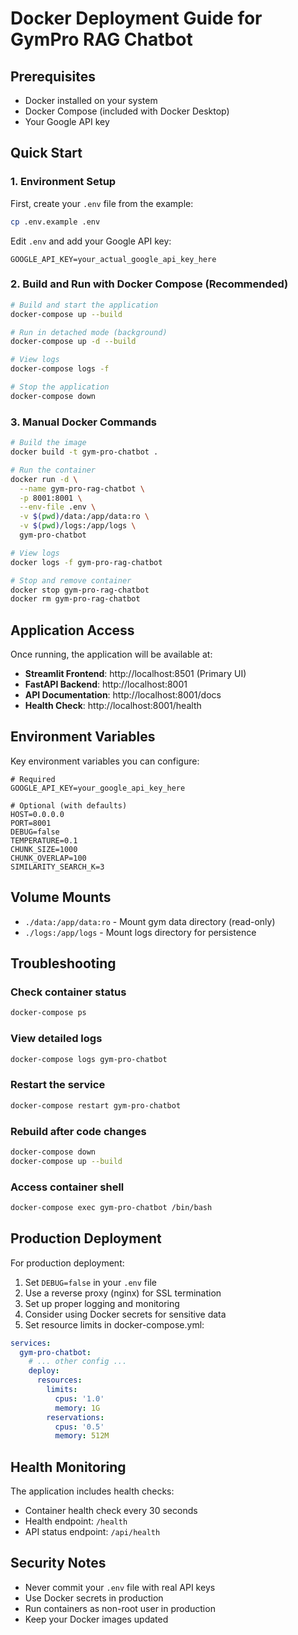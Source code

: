 # Docker Deployment Guide for GymPro RAG Chatbot

## Prerequisites

- Docker installed on your system
- Docker Compose (included with Docker Desktop)
- Your Google API key

## Quick Start

### 1. Environment Setup

First, create your `.env` file from the example:

```bash
cp .env.example .env
```

Edit `.env` and add your Google API key:
```env
GOOGLE_API_KEY=your_actual_google_api_key_here
```

### 2. Build and Run with Docker Compose (Recommended)

```bash
# Build and start the application
docker-compose up --build

# Run in detached mode (background)
docker-compose up -d --build

# View logs
docker-compose logs -f

# Stop the application
docker-compose down
```

### 3. Manual Docker Commands

```bash
# Build the image
docker build -t gym-pro-chatbot .

# Run the container
docker run -d \
  --name gym-pro-rag-chatbot \
  -p 8001:8001 \
  --env-file .env \
  -v $(pwd)/data:/app/data:ro \
  -v $(pwd)/logs:/app/logs \
  gym-pro-chatbot

# View logs
docker logs -f gym-pro-rag-chatbot

# Stop and remove container
docker stop gym-pro-rag-chatbot
docker rm gym-pro-rag-chatbot
```

## Application Access

Once running, the application will be available at:
- **Streamlit Frontend**: http://localhost:8501 (Primary UI)
- **FastAPI Backend**: http://localhost:8001
- **API Documentation**: http://localhost:8001/docs
- **Health Check**: http://localhost:8001/health

## Environment Variables

Key environment variables you can configure:

```env
# Required
GOOGLE_API_KEY=your_google_api_key_here

# Optional (with defaults)
HOST=0.0.0.0
PORT=8001
DEBUG=false
TEMPERATURE=0.1
CHUNK_SIZE=1000
CHUNK_OVERLAP=100
SIMILARITY_SEARCH_K=3
```

## Volume Mounts

- `./data:/app/data:ro` - Mount gym data directory (read-only)
- `./logs:/app/logs` - Mount logs directory for persistence

## Troubleshooting

### Check container status
```bash
docker-compose ps
```

### View detailed logs
```bash
docker-compose logs gym-pro-chatbot
```

### Restart the service
```bash
docker-compose restart gym-pro-chatbot
```

### Rebuild after code changes
```bash
docker-compose down
docker-compose up --build
```

### Access container shell
```bash
docker-compose exec gym-pro-chatbot /bin/bash
```

## Production Deployment

For production deployment:

1. Set `DEBUG=false` in your `.env` file
2. Use a reverse proxy (nginx) for SSL termination
3. Set up proper logging and monitoring
4. Consider using Docker secrets for sensitive data
5. Set resource limits in docker-compose.yml:

```yaml
services:
  gym-pro-chatbot:
    # ... other config ...
    deploy:
      resources:
        limits:
          cpus: '1.0'
          memory: 1G
        reservations:
          cpus: '0.5'
          memory: 512M
```

## Health Monitoring

The application includes health checks:
- Container health check every 30 seconds
- Health endpoint: `/health`
- API status endpoint: `/api/health`

## Security Notes

- Never commit your `.env` file with real API keys
- Use Docker secrets in production
- Run containers as non-root user in production
- Keep your Docker images updated
